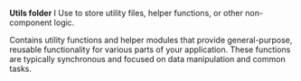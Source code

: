 **Utils folder**
I Use to store utility files, helper functions, or other non-component logic.

Contains utility functions and helper modules that provide general-purpose, reusable functionality for various parts of your application. These functions are typically synchronous and focused on data manipulation and common tasks.
